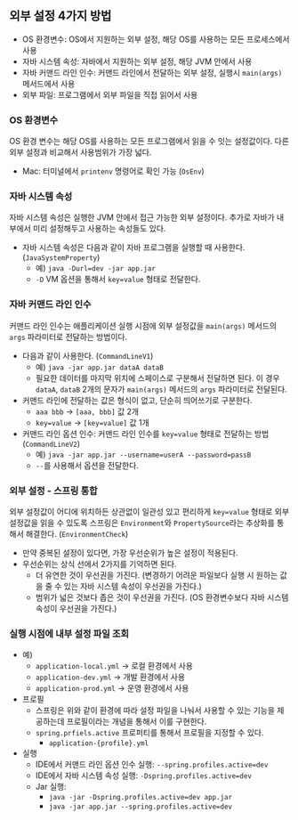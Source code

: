 ## 외부 설정 4가지 방법
- OS 환경변수: OS에서 지원하는 외부 설정, 해당 OS를 사용하는 모든 프로세스에서 사용
- 자바 시스템 속성: 자바에서 지원하는 외부 설정, 해당 JVM 안에서 사용
- 자바 커맨드 라인 인수: 커맨드 라인에서 전달하는 외부 설정, 실행시 `main(args)` 메서드에서 사용
- 외부 파일: 프로그램에서 외부 파일을 직접 읽어서 사용

### OS 환경변수
OS 환경 변수는 해당 OS를 사용하는 모든 프로그램에서 읽을 수 잇는 설정값이다. 다른 외부 설정과 비교해서 사용범위가 가장 넓다.
- Mac: 터미널에서 `printenv` 명령어로 확인 가능 (`OsEnv`)

### 자바 시스템 속성
자바 시스템 속성은 실행한 JVM 안에서 접근 가능한 외부 설정이다. 추가로 자바가 내부에서 미리 설정해두고 사용하는 속성들도 있다.
- 자바 시스템 속성은 다음과 같이 자바 프로그램을 실행할 때 사용한다. (`JavaSystemProperty`)
  - 예) `java -Durl=dev -jar app.jar` 
  - `-D` VM 옵션을 통해서 `key=value` 형태로 전달한다.

### 자바 커맨드 라인 인수
커맨드 라인 인수는 애플리케이션 실행 시점에 외부 설정값을 `main(args)` 메서드의 `args` 파라미터로 전달하는 방법이다.
- 다음과 같이 사용한다. (`CommandLineV1`)
  - 예) `java -jar app.jar dataA dataB`
  - 필요한 데이터를 마지막 위치에 스페이스로 구분해서 전달하면 된다. 이 경우 `dataA`, `dataB` 2개의 문자가 `main(args)` 메서드의 `args` 파라미터로 전달된다.
- 커맨드 라인에 전달하는 값은 형식이 없고, 단순히 띄어쓰기로 구분한다.
  - `aaa bbb` -> `[aaa, bbb]` 값 2개
  - `key=value` -> `[key=value]` 값 1개
- 커맨드 라인 옵션 인수: 커맨드 라인 인수를 `key=value` 형태로 전달하는 방법 (`CommandLineV2`)
  - 예) `java -jar app.jar --username=userA --password=passB`
  - `--`를 사용해서 옵션을 전달한다.

### 외부 설정 - 스프링 통합
외부 설정값이 어디에 위치하든 상관없이 일관성 있고 편리하게 `key=value` 형태로 외부 설정값을 읽을 수 있도록 스프링은 
`Environment`와 `PropertySource`라는 추상화를 통해서 해결한다. (`EnvironmentCheck`)
- 만약 중복된 설정이 있다면, 가장 우선순위가 높은 설정이 적용된다.
- 우선순위는 상식 선에서 2가지를 기억하면 된다.
  - 더 유연한 것이 우선권을 가진다. (변경하기 어려운 파일보다 실행 시 원하는 값을 줄 수 있는 자바 시스템 속성이 우선권을 가진다.)
  - 범위가 넓은 것보다 좁은 것이 우선권을 가진다. (OS 환경변수보다 자바 시스템 속성이 우선권을 가진다.)

### 실행 시점에 내부 설정 파일 조회
- 예)
  - `application-local.yml` -> 로컬 환경에서 사용
  - `application-dev.yml` -> 개발 환경에서 사용
  - `application-prod.yml` -> 운영 환경에서 사용
- 프로필
  - 스프링은 위와 같이 환경에 따라 설정 파일을 나눠서 사용할 수 있는 기능을 제공하는데 프로필이라는 개념을 통해서 이를 구현한다.
  - `spring.prfiels.active` 프로퍼티를 통해서 프로필을 지정할 수 있다.
    - `application-{profile}.yml`
- 실행
  - IDE에서 커맨드 라인 옵션 인수 실행: `--spring.profiles.active=dev`
  - IDE에서 자바 시스템 속성 실행: `-Dspring.profiles.active=dev`
  - Jar 실행:
    - `java -jar -Dspring.profiles.active=dev app.jar`
    - `java -jar app.jar --spring.profiles.active=dev`